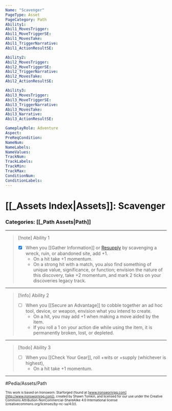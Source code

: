 ```yaml
---
Name: "Scavenger"
PageType: Asset
PageCategory: Path
Ability1:
Abil1_MovesTrigger:
Abil1_MoveTriggerSE:
Abil1_MovesTake:
Abil1_TriggerNarrative:
Abil1_ActionResultSE:

Ability2:
Abil2_MovesTrigger:
Abil2_MoveTriggerSE:
Abil2_TriggerNarrative:
Abil2_MovesTake:
Abil2_ActionResultSE:

Ability3:
Abil3_MovesTrigger:
Abil3_MoveTriggerSE:
Abil3_TriggerNarrative:
Abil3_MovesTake:
Abil3_Narrative:
Abil3_ActionResultSE:

GameplayRole: Adventure
Aspect:
PreReqCondition: 
NameNum:
NameLabels:
NameValues:
TrackNum:
TrackLabels:
TrackMin:
TrackMax:
ConditionNum:
ConditionLabels:
---
```

# [[_Assets Index|Assets]]: Scavenger
### Categories: [[_Path Assets|Path]]
___
> [!note] Ability 1
> - [x] When you [[Gather Information]] or [Resupply](z_Obsi-Forge-Apedia/Moves/Recover/Resupply.md) by scavenging a wreck, ruin, or abandoned site, add +1.
> 	- On a hit take +1 momentum. 
> 	- On a strong hit with a match, you also find something of unique value, significance, or function; envision the nature of this discovery, take +2 momentum, and mark 2 ticks on your discoveries legacy track.
___
> [!info] Ability 2
> - [ ] When you [[Secure an Advantage]] to cobble together an ad hoc tool, device, or weapon, envision what you intend to create. 
> 	- On a hit, you may add +1 when making a move aided by the item. 
> 	- If you roll a 1 on your action die while using the item, it is permanently broken, lost, or depleted.
___
> [!todo] Ability 3
> - [ ] When you [[Check Your Gear]], roll +wits or +supply (whichever is highest), 
> 	- On a hit take +1 momentum.
___

#Pedia/Assets/Path 

<font size=-2>This work is based on Ironsworn: Starforged (found at [www.ironswornrpg.com](http://www.ironswornrpg.com)), created by Shawn Tomkin, and licensed for our use under the Creative Commons Attribution-NonCommercial-ShareAlike 4.0 International license  (creativecommons.org/licenses/by-nc-sa/4.0/).</font>
